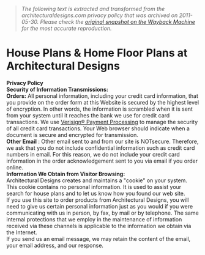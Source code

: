 > *The following text is extracted and transformed from the architecturaldesigns.com privacy policy that was archived on 2011-05-30. Please check the [original snapshot on the Wayback Machine](https://web.archive.org/web/20110530050754id_/http%3A//www.architecturaldesigns.com/About/PrivacyPolicy.aspx) for the most accurate reproduction.*

# House Plans & Home Floor Plans at Architectural Designs

**Privacy Policy**  
 **Security of Information Transmissions:**  
 **Orders:** All personal information, including your credit card information, that you provide on the order form at this Website is secured by the highest level of encryption. In other words, the information is scrambled when it is sent from your system until it reaches the bank we use for credit card transactions. We use [Verisign® Payment Processing](http://www.verisign.com/) to manage the security of all credit card transactions. Your Web browser should indicate when a document is secure and encrypted for transmission.  
 **Other Email** : Other email sent to and from our site is NOTsecure. Therefore, we ask that you do not include confidential information such as credit card numbers in email. For this reason, we do not include your credit card information in the order acknowledgement sent to you via email if you order online.  
 **Information We Obtain from Visitor Browsing:**  
Architectural Designs creates and maintains a "cookie" on your system. This cookie contains no personal information. It is used to assist your search for house plans and to let us know how you found our web site.  
If you use this site to order products from Architectural Designs, you will need to give us certain personal information just as you would if you were communicating with us in person, by fax, by mail or by telephone. The same internal protections that we employ in the maintenance of information received via these channels is applicable to the information we obtain via the Internet.  
If you send us an email message, we may retain the content of the email, your email address, and our response.
